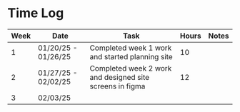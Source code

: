 # Time Log

|Week | Date | Task | Hours | Notes|
|------|------|-------|------|------|
| 1| 01/20/25 - 01/26/25| Completed week 1 work and started planning site| 10 | |
| 2| 01/27/25 - 02/02/25| Completed week 2 work and designed site screens in figma| 12 | |
| 3| 02/03/25| | |